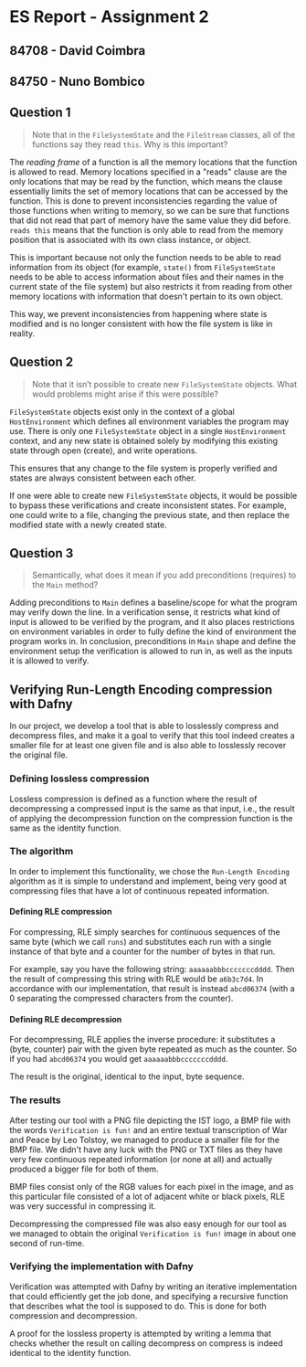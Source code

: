 # ES Report - Assignment 2

## 84708 - David Coimbra
## 84750 - Nuno Bombico

## Question 1

> Note that in the `FileSystemState` and the `FileStream` classes, all of the functions say they read `this`. Why is this important?

The *reading frame* of a function is all the memory locations that the function is allowed to read. Memory locations specified in
a "reads" clause are the only locations that may be read by the function, which means the clause essentially limits the set of 
memory locations that can be accessed by the function. This is done to prevent inconsistencies regarding the value of those functions
when writing to memory, so we can be sure that functions that did not read that part of memory have the same value they did before.
`reads this` means that the function is only able to read from the memory position that is associated with its own class instance, or object.

This is important because not only the function needs to be able to read information from its object (for example, `state()` from `FileSystemState` needs to be able to access information about files and their names in the current state of the file system) but
also restricts it from reading from other memory locations with information that doesn't pertain to its own object.

This way, we prevent inconsistencies from happening where state is modified and is no longer consistent with how the file system is
like in reality.

## Question 2

> Note that it isn’t possible to create new `FileSystemState` objects. What would problems might arise if this were possible?

`FileSystemState` objects exist only in the context of a global `HostEnvironment` which defines all environment variables the program may use. There is only one `FileSystemState` object in a single `HostEnvironment` context, and any new state is obtained solely by modifying
this existing state through open (create), and write operations.

This ensures that any change to the file system is properly verified and states are always consistent between each other.

If one were able to create new `FileSystemState` objects, it would be possible to bypass these verifications and create inconsistent states.
For example, one could write to a file, changing the previous state, and then replace the modified state with a newly created state. 


## Question 3

> Semantically, what does it mean if you add preconditions (requires) to the `Main` method?

Adding preconditions to `Main` defines a baseline/scope for what the program may verify down the line.
In a verification sense, it restricts what kind of input is allowed to be verified by the program, and it also 
places restrictions on environment variables in order to fully define the kind of environment the program works in.
In conclusion, preconditions in `Main` shape and define the environment setup the verification is allowed to run in, as well as
the inputs it is allowed to verify.


## Verifying Run-Length Encoding compression with Dafny
In our project, we develop a tool that is able to losslessly compress and decompress files, and make it a goal to verify that this tool indeed creates a smaller file for at least one given file and is also able to losslessly recover the original file.

### Defining lossless compression
Lossless compression is defined as a function where the result of decompressing a compressed input is the same as that input, i.e.,
the result of applying the decompression function on the compression function is the same as the identity function.

### The algorithm
In order to implement this functionality, we chose the `Run-Length Encoding` algorithm as it is simple to understand and implement, being
very good at compressing files that have a lot of continuous repeated information.

#### Defining RLE compression
For compressing, RLE simply searches for continuous sequences of the same byte (which we call `runs`) and substitutes each
run with a single instance of that byte and a counter for the number of bytes in that run.

For example, say you have the following string: `aaaaaabbbcccccccdddd`.
Then the result of compressing this string with RLE would be `a6b3c7d4`. In accordance with our implementation, that result is instead
`abcd06374` (with a 0 separating the compressed characters from the counter).

#### Defining RLE decompression
For decompressing, RLE applies the inverse procedure: it substitutes a (byte, counter) pair with the given byte repeated as much as the 
counter. So if you had `abcd06374` you would get `aaaaaabbbcccccccdddd`.

The result is the original, identical to the input, byte sequence.

### The results
After testing our tool with a PNG file depicting the IST logo, a BMP file with the words `Verification is fun!` and an entire textual
transcription of War and Peace by Leo Tolstoy, we managed to produce a smaller file for the BMP file. We didn't have any luck with the PNG
or TXT files as they have very few continuous repeated information (or none at all) and actually produced a bigger file for both of them. 

BMP files consist only of the RGB values for each pixel in the image, and as this particular file consisted of a lot of adjacent white or black pixels, RLE was very successful in compressing it.

Decompressing the compressed file was also easy enough for our tool as we managed to obtain the original `Verification is fun!` image
in about one second of run-time.

### Verifying the implementation with Dafny
Verification was attempted with Dafny by writing an iterative implementation that could efficiently get the job done, and specifying
a recursive function that describes what the tool is supposed to do. This is done for both compression and decompression.

A proof for the lossless property is attempted by writing a lemma that checks whether the result on calling decompress on compress is
indeed identical to the identity function.